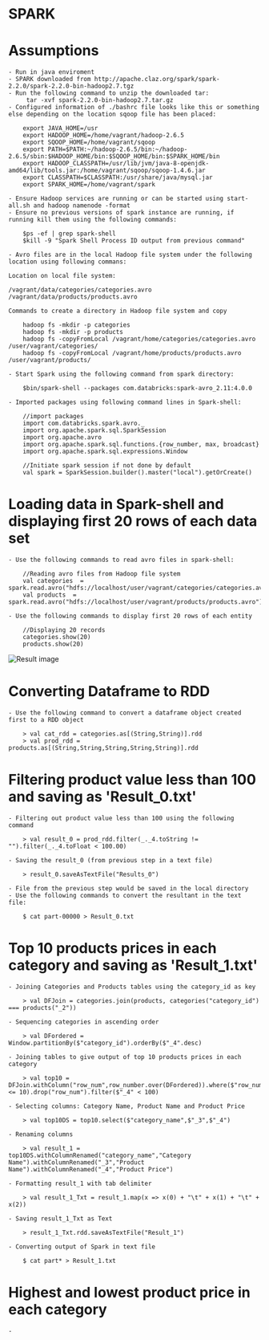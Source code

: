 # SPARK

# Assumptions
    
    - Run in java enviroment
    - SPARK downloaded from http://apache.claz.org/spark/spark-2.2.0/spark-2.2.0-bin-hadoop2.7.tgz
    - Run the following command to unzip the downloaded tar:
         tar -xvf spark-2.2.0-bin-hadoop2.7.tar.gz
    - Configured information of ./bashrc file looks like this or something else depending on the location sqoop file has been placed:
    
        export JAVA_HOME=/usr
        export HADOOP_HOME=/home/vagrant/hadoop-2.6.5
        export SQOOP_HOME=/home/vagrant/sqoop
        export PATH=$PATH:~/hadoop-2.6.5/bin:~/hadoop-2.6.5/sbin:$HADOOP_HOME/bin:$SQOOP_HOME/bin:$SPARK_HOME/bin
        export HADOOP_CLASSPATH=/usr/lib/jvm/java-8-openjdk-amd64/lib/tools.jar:/home/vagrant/sqoop/sqoop-1.4.6.jar
        export CLASSPATH=$CLASSPATH:/usr/share/java/mysql.jar
        export SPARK_HOME=/home/vagrant/spark
        
    - Ensure Hadoop services are running or can be started using start-all.sh and hadoop namenode -format
    - Ensure no previous versions of spark instance are running, if running kill them using the following commands:
    
        $ps -ef | grep spark-shell
        $kill -9 "Spark Shell Process ID output from previous command"
       
    - Avro files are in the local Hadoop file system under the following location using following commans:
    
    Location on local file system:
    
    /vagrant/data/categories/categories.avro
    /vagrant/data/products/products.avro
    
    Commands to create a directory in Hadoop file system and copy
    
        hadoop fs -mkdir -p categories
        hadoop fs -mkdir -p products
        hadoop fs -copyFromLocal /vagrant/home/categories/categories.avro /user/vagrant/categories/
        hadoop fs -copyFromLocal /vagrant/home/products/products.avro /user/vagrant/products/
        
    - Start Spark using the following command from spark directory:
        
        $bin/spark-shell --packages com.databricks:spark-avro_2.11:4.0.0
       
    - Imported packages using following command lines in Spark-shell:
    
        //import packages
        import com.databricks.spark.avro._
        import org.apache.spark.sql.SparkSession
        import org.apache.avro
        import org.apache.spark.sql.functions.{row_number, max, broadcast}
        import org.apache.spark.sql.expressions.Window
        
        //Initiate spark session if not done by default
        val spark = SparkSession.builder().master("local").getOrCreate()
       
# Loading data in Spark-shell and displaying first 20 rows of each data set

    - Use the following commands to read avro files in spark-shell:
    
        //Reading avro files from Hadoop file system
        val categories  = spark.read.avro("hdfs://localhost/user/vagrant/categories/categories.avro")
        val products  = spark.read.avro("hdfs://localhost/user/vagrant/products/products.avro")
    
    - Use the following commands to display first 20 rows of each entity
    
        //Displaying 20 records
        categories.show(20)
        products.show(20)

![Result image](https://github.com/illinoistech-itm/bshah40/blob/master/ITMD-521/Week-13/Results/Result.png)

# Converting Dataframe to RDD

    - Use the following command to convert a dataframe object created first to a RDD object
    
        > val cat_rdd = categories.as[(String,String)].rdd
        > val prod_rdd = products.as[(String,String,String,String,String)].rdd
        
# Filtering product value less than 100 and saving as 'Result_0.txt'
        
    - Filtering out product value less than 100 using the following command
    
        > val result_0 = prod_rdd.filter(_._4.toString != "").filter(_._4.toFloat < 100.00)
        
    - Saving the result_0 (from previous step in a text file)
    
        > result_0.saveAsTextFile("Results_0")
        
    - File from the previous step would be saved in the local directory
    - Use the following commands to convert the resultant in the text file:
    
        $ cat part-00000 > Result_0.txt
    

# Top 10 products prices in each category and saving as 'Result_1.txt'

    - Joining Categories and Products tables using the category_id as key
    
        > val DFJoin = categories.join(products, categories("category_id") === products("_2"))

    - Sequencing categories in ascending order
    
        > val DFordered = Window.partitionBy($"category_id").orderBy($"_4".desc)
    
    - Joining tables to give output of top 10 products prices in each category
    
        > val top10 = DFJoin.withColumn("row_num",row_number.over(DFordered)).where($"row_num" <= 10).drop("row_num").filter($"_4" < 100)

    - Selecting columns: Category Name, Product Name and Product Price
    
        > val top10DS = top10.select($"category_name",$"_3",$"_4")

    - Renaming columns
    
        > val result_1 = top10DS.withColumnRenamed("category_name","Category Name").withColumnRenamed("_3","Product Name").withColumnRenamed("_4","Product Price")
        
    - Formatting result_1 with tab delimiter
    
        > val result_1_Txt = result_1.map(x => x(0) + "\t" + x(1) + "\t" + x(2))
        
    - Saving result_1_Txt as Text
    
        > result_1_Txt.rdd.saveAsTextFile("Result_1")
        
    - Converting output of Spark in text file
    
        $ cat part* > Result_1.txt
        
# Highest and lowest product price in each category

    -
        
    

